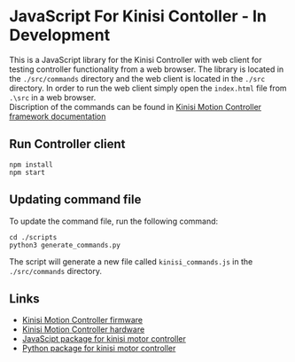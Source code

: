 JavaScript For Kinisi Contoller - In Development
============
This is a JavaScript library for the Kinisi Controller with web client for testing controller functionality from a web browser.
The library is located in the `./src/commands` directory and the web client is located in the `./src` directory.
In order to run the web client simply open the `index.html` file from `.\src` in a web browser.\
Discription of the commands can be found in [Kinisi Motion Controller framework documentation](https://raw.githubusercontent.com/szolotykh/kinisi-motor-controller-firmware/command-script/commands.md)

## Run Controller client
```
npm install
npm start
```

## Updating command file
To update the command file, run the following command:
```
cd ./scripts
python3 generate_commands.py
```
The script will generate a new file called `kinisi_commands.js` in the `./src/commands` directory.

## Links
- [Kinisi Motion Controller firmware](https://github.com/szolotykh/kinisi-motor-controller-firmware)
- [Kinisi Motion Controller hardware](https://github.com/szolotykh/kinisi-motor-controller-board)
- [JavaScipt package for kinisi motor controller](https://github.com/szolotykh/jskinisi)
- [Python package for kinisi motor controller](https://github.com/szolotykh/pykinisi)